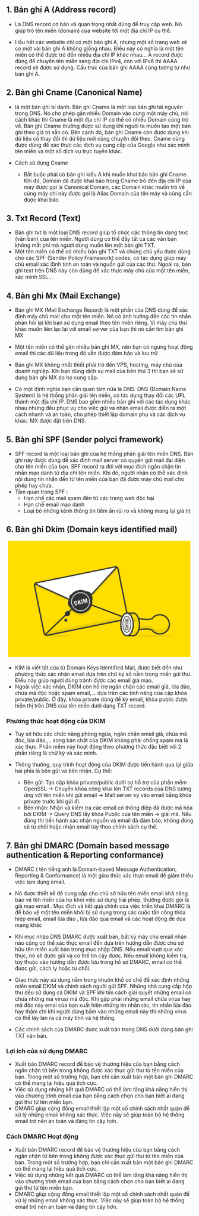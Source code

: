## 1. Bản ghi A (Address record)
- Là DNS record cơ bản và quan trọng nhất dùng để truy cập web. Nó giúp trỏ tên miền (domain) của website tới một địa chỉ IP cụ thể.

- Hầu hết các website chỉ có một bản ghi A, nhưng một số trang web sẽ có một vài bản ghi A không giống nhau. Điều này có nghĩa là một tên miền có thể được trỏ đến nhiều địa chỉ IP khác nhau… A record được dùng để chuyển tên miền sang địa chỉ IPv4, còn với IPv6 thì AAAA record sẽ được sử dụng. Cấu trúc của bản ghi AAAA cũng tương tự như bản ghi A.

## 2. Bản ghi Cname (Canonical Name)
- là một bản ghi bí danh. Bản ghi Cname là một loại bản ghi tài nguyên trong DNS. Nó cho phép gắn nhiều Domain vào cùng một máy chủ, nói cách khác thì Cname là một địa chỉ IP có thể có nhiều Domain cùng trỏ về. Bản ghi Cname thường được sử dụng khi người ta muốn tạo một bản ghi theo giá trị sẵn có. Bên cạnh đó, bản ghi Cname còn được dùng khi dữ liệu cũ thay đổi thì dữ liệu mới cũng chuyển đổi theo. Cname cũng được dùng để xác thực các dịch vụ cung cấp của Google như xác minh tên miền và một số dịch vụ trực tuyến khác.

- Cách sử dụng Cname
    + Bắt buộc phải có bản ghi kiểu A khi muốn khai báo bản ghi Cname. Khi đó, Domain đã được khai báo trong Cname trỏ đến địa chỉ IP của máy được gọi là Canonical Domain, các Domain khác muốn trỏ về cùng máy chỉ này được gọi là Alias Domain của tên máy và cũng cần được khai báo.


## 3. Txt Record (Text)

- Bản ghi txt là một loại DNS record giúp tổ chức các thông tin dạng text (văn bản) của tên miền. Người dùng có thể đẩy tất cả các văn bản không mất phí mà người dùng muốn lên một bản ghi TXT.
- Một tên miền có thể có nhiều bản ghi TXT và chúng chủ yếu được dùng cho các SPF (Sender Policy Framework) codes, có tác dụng giúp máy chủ email xác định tính an toàn và nguồn gửi của các thư. Ngoài ra, bản ghi text trên DNS này còn dùng để xác thực máy chủ của một tên miền, xác minh SSL...

## 4. Bản ghi Mx (Mail Exchange)
- Bản ghi MX (Mail Exchange Record) là một phần của DNS dùng để xác định máy chủ mail cho một tên miền. Nó có ảnh hưởng đến các tin nhắn phản hồi lại khi bạn sử dụng email theo tên miền riêng. Vì máy chủ thư khác muốn liên lạc lại với email server của bạn thì nó cần tìm bản ghi MX. 

- Một tên miền có thể gán nhiều bản ghi MX, nên bạn có ngưng hoạt động email thì các dữ liệu trong đó vẫn được đảm bảo và lưu trữ 

- Bản ghi MX không nhất thiết phải trỏ đến VPS, hosting, máy chủ của doanh nghiệp. Khi bạn dùng dịch vụ mail của bên thứ 3 thì bạn sẽ sử dụng bản ghi MX do họ cung cấp. 

- Có một định nghĩa bạn cần quan tâm nữa là DNS. DNS (Domain Name System) là hệ thống phân giải tên miền, có tác dụng thay đổi các UPL thành một địa chỉ IP. DNS bao gồm nhiều bản ghi với các tác dụng khác nhau nhưng đều phục vụ cho việc gửi và nhận email được diễn ra một cách nhanh và an toàn, cho phép thiết lập domain phụ và các dịch vụ khác. MX được đặt trên DNS.

## 5. Bản ghi SPF (Sender polyci framework)
- SPF record là một loại bản ghi của hệ thống phân giải tên miền DNS. Bản ghi này được dùng để xác định mail server có quyền gửi mail đại diện cho tên miền của bạn. SPF record ra đời với mục đích ngăn chặn tin nhắn mạo danh từ địa chỉ tên miền. Khi đó, người nhận có thể xác định nội dung tin nhắn đến từ tên miền của bạn đã được máy chủ mail cho phép hay chưa.
- Tầm quan trong SPF : 
    + Hạn chế các mail spam đến từ các trang web độc hại
    + Hạn chế email mạo danh
    + Loại bỏ những kênh thông tin tiềm ẩn rủi ro và không mang lại giá trị

## 6. Bản ghi Dkim (Domain keys identified mail)
<img src="img/dkim1.png">

- KIM là viết tắt của từ Domain Keys Identified Mail, được biết đến như phương thức xác nhận email dựa trên chữ ký số nằm trong miền gửi thư. Điều này giúp người dùng tránh được các email giả mạo. 
- Ngoài việc xác nhận, DKIM còn hỗ trợ ngăn chặn các email giả, lừa đảo, chứa mã độc hoặc spam email,… dựa trên các tính năng của cặp khóa private/public. Ở đây, khóa private dùng để ký email, khóa public được hiển thị trên DNS của tên miền dưới dạng TXT record.

### Phương thức hoạt động của DKIM 
- Tuy sở hữu các chức năng phòng ngừa, ngăn chặn email giả, chứa mã độc, lừa đảo,... song bản chất của DKIM không phải chống spam mà là xác thực. Phần mềm này hoạt động theo phương thức đặc biệt với 2 phần riêng là chữ ký và xác minh. 

- Thông thường, quy trình hoạt động của DKIM được tiến hành qua lại giữa hai phía là bên gửi và bên nhận. Cụ thể: 

    + Bên gửi: Tạo cặp khóa private/public dưới sự hỗ trợ của phần mềm OpenSSL -> Chuyển khóa công khai lên TXT records của DNS tương ứng với tên miền khi gửi email -> Mail server ký vảo email bằng khóa private trước khi gửi đi.
    + Bên nhận: Nhận và kiểm tra các email có thông điệp đã được mã hóa bởi DKIM -> Query DNS lấy khóa Public của tên miền -> giải mã. Nếu đúng thì tiến hành xác nhận nguồn và email đã đảm bảo; không đúng sẽ từ chối hoặc nhận email tùy theo chính sách cụ thể. 


## 7. Bản ghi DMARC (Domain based message authentication & Reporting conformance)
- DMARC ( tên tiếng anh là Domain-based Message Authentication, Reporting & Conformance) là một giao thức xác thực email để giảm thiểu việc lạm dụng email.

- Nó được thiết kế để cung cấp cho chủ sở hữu tên miền email khả năng bảo vệ tên miền của họ khỏi việc sử dụng trái phép, thường được gọi là giả mạo email . Mục đích và kết quả chính của việc triển khai DMARC là để bảo vệ một tên miền khỏi bị sử dụng trong các cuộc tấn công thỏa hiệp email, email lừa đảo , lừa đảo qua email và các hoạt động đe dọa mạng khác

- Khi mục nhập DNS DMARC được xuất bản, bất kỳ máy chủ email nhận nào cũng có thể xác thực email đến dựa trên hướng dẫn được chủ sở hữu tên miền xuất bản trong mục nhập DNS. Nếu email vượt qua xác thực, nó sẽ được gửi và có thể tin cậy được. Nếu email không kiểm tra, tùy thuộc vào hướng dẫn được lưu trong hồ sơ DMARC, email có thể được gửi, cách ly hoặc từ chối.

- Giao thức này sử dụng nằm trong khuôn khổ cơ chế để xác định những miền email DKIM và chính sách người gửi SPF. Những nhà cung cấp hộp thư đều sử dụng cả DKIM và SPF khi tìm cách giải quyết những email có chứa những mã virus/ mã độc. Khi gặp phải những email chứa virus hay mã độc này emai của bạn xuất hiện những tin nhắn rác, tin nhắn lừa đảo hay thậm chí khi người dùng bấm vào những email này thì những virus có thể lây lan ra cả máy tính và hệ thống. 

- Các chính sách của DMARC được xuất bản trong DNS dưới dạng bản ghi TXT văn bản.

### Lợi ích của sử dụng DMARC 
- Xuất bản DMARC record để bảo vệ thương hiệu của bạn bằng cách ngăn chặn từ bên trong không được xác thực gửi thư từ tên miền của bạn. Trong một số trường hợp, bạn chỉ cần xuất bản một bản ghi DMARC có thể mang lại hiệu quả tích cực.
- Việc sử dụng những kết quả DMARC có thể làm tăng khả năng hiển thị vào chương trình email của bạn bằng cách chọn cho bạn biết ai đang gửi thư từ tên miền bạn.
- DMARC giúp cộng đồng email thiết lập một số chính sách nhất quán để xử lý những email không xác thực. Việc này sẽ giúp toàn bộ hệ thống email trở nên an toàn và đáng tin cậy hơn.

### Cách DMARC Hoạt động 
- Xuất bản DMARC record để bảo vệ thương hiệu của bạn bằng cách ngăn chặn từ bên trong không được xác thực gửi thư từ tên miền của bạn. Trong một số trường hợp, bạn chỉ cần xuất bản một bản ghi DMARC có thể mang lại hiệu quả tích cực.
- Việc sử dụng những kết quả DMARC có thể làm tăng khả năng hiển thị vào chương trình email của bạn bằng cách chọn cho bạn biết ai đang gửi thư từ tên miền bạn.
- DMARC giúp cộng đồng email thiết lập một số chính sách nhất quán để xử lý những email không xác thực. Việc này sẽ giúp toàn bộ hệ thống email trở nên an toàn và đáng tin cậy hơn.